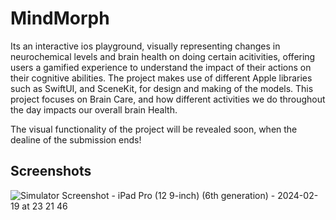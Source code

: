 # MindMorph

Its an interactive ios playground,  visually representing changes in neurochemical levels and brain health on doing certain acitivities, offering users a gamified experience to understand the impact of their actions on their cognitive abilities.
The project makes use of different Apple libraries such as SwiftUI, and SceneKit, for design and making of the models. This project focuses on Brain Care, and how different activities we do throughout the day impacts our overall brain Health.


The visual functionality of the project will be revealed soon, when the dealine of the submission ends!
## Screenshots
![Simulator Screenshot - iPad Pro (12 9-inch) (6th generation) - 2024-02-19 at 23 21 46](https://github.com/Decoy101/MindMorph/assets/82807218/bb5ba44c-66a5-427b-a00b-a2d2748229d5)



